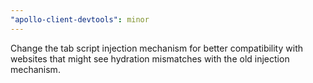 ```yaml
---
"apollo-client-devtools": minor
---
```


Change the tab script injection mechanism for better compatibility with websites that might see hydration mismatches with the old injection mechanism.
